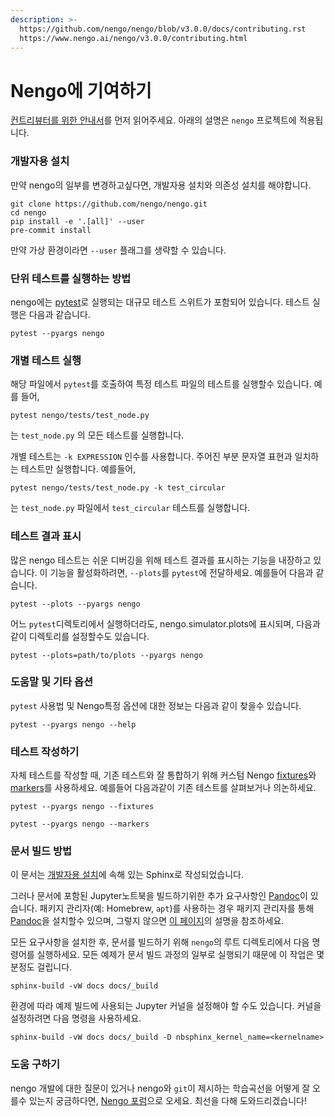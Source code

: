 ```yaml
---
description: >-
  https://github.com/nengo/nengo/blob/v3.0.0/docs/contributing.rst
  https://www.nengo.ai/nengo/v3.0.0/contributing.html
---
```


# Nengo에 기여하기

[컨트리뷰터를 위한 안내서](general.md)를 먼저 읽어주세요. 아래의 설명은 `nengo` 프로젝트에 적용됩니다.

### 개발자용 설치 <a id="dev-install"></a>

만약 nengo의 일부를 변경하고싶다면, 개발자용 설치와 의존성 설치를 해야합니다.

```text
git clone https://github.com/nengo/nengo.git
cd nengo
pip install -e '.[all]' --user
pre-commit install
```

만약 가상 환경이라면 `--user` 플래그를 생략할 수 있습니다.

### 단위 테스트를 실행하는 방법

nengo에는 [pytest](https://docs.pytest.org/en/latest/)로 실행되는 대규모 테스트 스위트가 포함되어 있습니다. 테스트 실행은 다음과 같습니다.

```text
pytest --pyargs nengo
```

### 개별 테스트 실행

해당 파일에서 `pytest`를 호출하여 특정 테스트 파일의 테스트를 실행할수 있습니다. 예를 들어,

```text
pytest nengo/tests/test_node.py
```

는 `test_node.py` 의 모든 테스트를 실행합니다. 

개별 테스트는 `-k EXPRESSION` 인수를 사용합니다. 주어진 부분 문자열 표현과 일치하는 테스트만 실행합니다. 예를들어,

```text
pytest nengo/tests/test_node.py -k test_circular
```

는 `test_node.py` 파일에서 `test_circular` 테스트를 실행합니다.

### 테스트 결과 표시

많은 nengo 테스트는 쉬운 디버깅을 위해 테스트 결과를 표시하는 기능을 내장하고 있습니다. 이 기능을 활성화하려면, `--plots`를 `pytest`에 전달하세요. 예를들어 다음과 같습니다.

```text
pytest --plots --pyargs nengo
```

어느 `pytest`디렉토리에서 실행하더라도, nengo.simulator.plots에 표시되며, 다음과같이 디렉토리를 설정할수도 있습니다.

```text
pytest --plots=path/to/plots --pyargs nengo
```

### 도움말 및 기타 옵션

`pytest` 사용법 및 Nengo특정 옵션에 대한 정보는 다음과 같이 찾을수 있습니다.

```text
pytest --pyargs nengo --help
```

### 테스트 작성하기

자체 테스트를 작성할 때, 기존 테스트와 잘 통합하기 위해 커스텀 Nengo [fixtures](https://docs.pytest.org/en/latest/fixture.html)와 [markers](https://docs.pytest.org/en/latest/example/markers.html)를 사용하세요. 예를들어 다음과같이 기존 테스트를 살펴보거나 의논하세요.

```text
pytest --pyargs nengo --fixtures
```

```text
pytest --pyargs nengo --markers
```

### 문서 빌드 방법

이 문서는 [개발자용 설치](./#dev-install)에 속해 있는 Sphinx로 작성되었습니다.

그러나 문서에 포함된 Jupyter노트북을 빌드하기위한 추가 요구사항인 [Pandoc](https://pandoc.org/)이 있습니다. 패키지 관리자\(예: Homebrew, `apt`\)를 사용하는 경우 패키지 관리자를 통해 [Pandoc](https://pandoc.org/)을 설치할수 있으며, 그렇지 않으면 [이 페이지](https://pandoc.org/installing.html)의 설명을 참조하세요.

모든 요구사항을 설치한 후, 문서를 빌드하기 위해 `nengo`의 루트 디렉토리에서 다음 명령어를 실행하세요. 모든 예제가 문서 빌드 과정의 일부로 실행되기 때문에 이 작업은 몇분정도 걸립니다.

```text
sphinx-build -vW docs docs/_build
```

환경에 따라 예제 빌드에 사용되는 Jupyter 커널을 설정해야 할 수도 있습니다. 커널을 설정하려면 다음 명령을 사용하세요.

```text
sphinx-build -vW docs docs/_build -D nbsphinx_kernel_name=<kernelname>
```

### 도움 구하기

nengo 개발에 대한 질문이 있거나 nengo와 `git`이 제시하는 학습곡선을 어떻게 잘 오를수 있는지 궁금하다면, [Nengo 포럼](https://forum.nengo.ai)으로 오세요. 최선을 다해 도와드리겠습니다!

